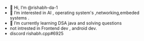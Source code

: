 - 👋 Hi, I’m @rishabh-da-1
- 👀 I’m interested in AI , operating system's ,networking,embeded systems . 
- 🌱 I’m currently learning DSA java and solving questions
- not intrested in Frontend dev , android dev.
- discord rishabh.cpp#6925

<!---
rishabh-da-1/rishabh-da-1 is a ✨ special ✨ repository because its `README.md` (this file) appears on your GitHub profile.
You can click the Preview link to take a look at your changes.
--->
